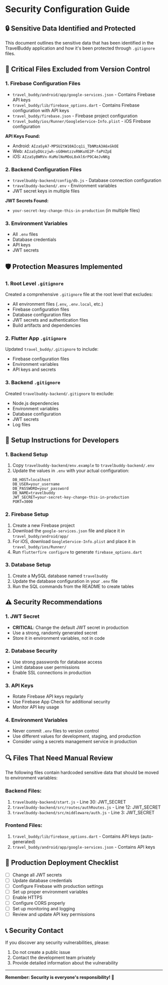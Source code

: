 # Security Configuration Guide

## 🔒 Sensitive Data Identified and Protected

This document outlines the sensitive data that has been identified in the TravelBuddy application and how it's been protected through `.gitignore` files.

## 🚨 Critical Files Excluded from Version Control

### 1. Firebase Configuration Files
- `travel_buddy/android/app/google-services.json` - Contains Firebase API keys
- `travel_buddy/lib/firebase_options.dart` - Contains Firebase configuration with API keys
- `travel_buddy/firebase.json` - Firebase project configuration
- `travel_buddy/ios/Runner/GoogleService-Info.plist` - iOS Firebase configuration

**API Keys Found:**
- Android: `AIzaSyA7-MPSU2tW10AIcq1i_TbNMzA3A6xGkOE`
- Web: `AIzaSyDUczjwh-sG0HmtzzvRNKuXE2P-faPVZpE`
- iOS: `AIzaSyBWRVx-KuMolNoMOoL8xkl6rP9C4eJvNKg`

### 2. Backend Configuration Files
- `travelbuddy-backend/config/db.js` - Database connection configuration
- `travelbuddy-backend/.env` - Environment variables
- JWT secret keys in multiple files

**JWT Secrets Found:**
- `your-secret-key-change-this-in-production` (in multiple files)

### 3. Environment Variables
- All `.env` files
- Database credentials
- API keys
- JWT secrets

## 🛡️ Protection Measures Implemented

### 1. Root Level `.gitignore`
Created a comprehensive `.gitignore` file at the root level that excludes:
- All environment files (`.env`, `.env.local`, etc.)
- Firebase configuration files
- Database configuration files
- JWT secrets and authentication files
- Build artifacts and dependencies

### 2. Flutter App `.gitignore`
Updated `travel_buddy/.gitignore` to include:
- Firebase configuration files
- Environment variables
- API keys and secrets

### 3. Backend `.gitignore`
Created `travelbuddy-backend/.gitignore` to exclude:
- Node.js dependencies
- Environment variables
- Database configuration
- JWT secrets
- Log files

## 🔧 Setup Instructions for Developers

### 1. Backend Setup
1. Copy `travelbuddy-backend/env.example` to `travelbuddy-backend/.env`
2. Update the values in `.env` with your actual configuration:
   ```env
   DB_HOST=localhost
   DB_USER=your_username
   DB_PASSWORD=your_password
   DB_NAME=travelbuddy
   JWT_SECRET=your-secret-key-change-this-in-production
   PORT=3000
   ```

### 2. Firebase Setup
1. Create a new Firebase project
2. Download the `google-services.json` file and place it in `travel_buddy/android/app/`
3. For iOS, download `GoogleService-Info.plist` and place it in `travel_buddy/ios/Runner/`
4. Run `flutterfire configure` to generate `firebase_options.dart`

### 3. Database Setup
1. Create a MySQL database named `travelbuddy`
2. Update the database configuration in your `.env` file
3. Run the SQL commands from the README to create tables

## ⚠️ Security Recommendations

### 1. JWT Secret
- **CRITICAL**: Change the default JWT secret in production
- Use a strong, randomly generated secret
- Store it in environment variables, not in code

### 2. Database Security
- Use strong passwords for database access
- Limit database user permissions
- Enable SSL connections in production

### 3. API Keys
- Rotate Firebase API keys regularly
- Use Firebase App Check for additional security
- Monitor API key usage

### 4. Environment Variables
- Never commit `.env` files to version control
- Use different values for development, staging, and production
- Consider using a secrets management service in production

## 🔍 Files That Need Manual Review

The following files contain hardcoded sensitive data that should be moved to environment variables:

### Backend Files:
1. `travelbuddy-backend/start.js` - Line 30: JWT_SECRET
2. `travelbuddy-backend/src/routes/authRoutes.js` - Line 12: JWT_SECRET
3. `travelbuddy-backend/src/middleware/auth.js` - Line 3: JWT_SECRET

### Frontend Files:
1. `travel_buddy/lib/firebase_options.dart` - Contains API keys (auto-generated)
2. `travel_buddy/android/app/google-services.json` - Contains API keys

## 🚀 Production Deployment Checklist

- [ ] Change all JWT secrets
- [ ] Update database credentials
- [ ] Configure Firebase with production settings
- [ ] Set up proper environment variables
- [ ] Enable HTTPS
- [ ] Configure CORS properly
- [ ] Set up monitoring and logging
- [ ] Review and update API key permissions

## 📞 Security Contact

If you discover any security vulnerabilities, please:
1. Do not create a public issue
2. Contact the development team privately
3. Provide detailed information about the vulnerability

---

**Remember: Security is everyone's responsibility! 🔐** 